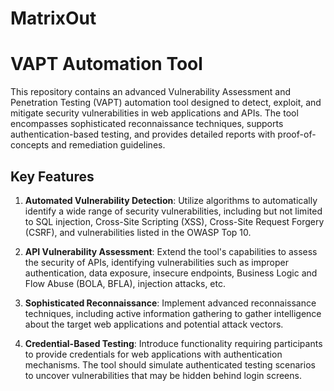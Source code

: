 # MatrixOut
# VAPT Automation Tool

This repository contains an advanced Vulnerability Assessment and Penetration Testing (VAPT) automation tool designed to detect, exploit, and mitigate security vulnerabilities in web applications and APIs. The tool encompasses sophisticated reconnaissance techniques, supports authentication-based testing, and provides detailed reports with proof-of-concepts and remediation guidelines.

## Key Features

1. **Automated Vulnerability Detection**: Utilize algorithms to automatically identify a wide range of security vulnerabilities, including but not limited to SQL injection, Cross-Site Scripting (XSS), Cross-Site Request Forgery (CSRF), and vulnerabilities listed in the OWASP Top 10.

2. **API Vulnerability Assessment**: Extend the tool's capabilities to assess the security of APIs, identifying vulnerabilities such as improper authentication, data exposure, insecure endpoints, Business Logic and Flow Abuse (BOLA, BFLA), injection attacks, etc.

3. **Sophisticated Reconnaissance**: Implement advanced reconnaissance techniques, including active information gathering to gather intelligence about the target web applications and potential attack vectors.

4. **Credential-Based Testing**: Introduce functionality requiring participants to provide credentials for web applications with authentication mechanisms. The tool should simulate authenticated testing scenarios to uncover vulnerabilities that may be hidden behind login screens.
